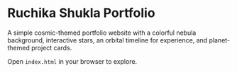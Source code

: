 # Ruchika Shukla Portfolio

A simple cosmic-themed portfolio website with a colorful nebula background, interactive stars, an orbital timeline for experience, and planet-themed project cards.

Open `index.html` in your browser to explore.
